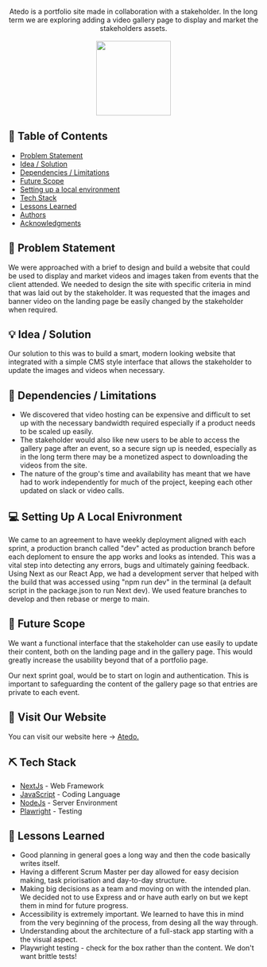 <p align="center"> 
Atedo is a portfolio site made in collaboration with a stakeholder. In the long term we are exploring adding a video gallery page to display and market the stakeholders assets.
    <br> 
    <br>
 <img src="["C:\Users\carey\OneDrive\Pictures\Screenshots\Screenshot 2024-04-24 104830.png"]" width="150" height="150">



 
</p>

## 📝 Table of Contents

- [Problem Statement](#problem_statement)
- [Idea / Solution](#idea)
- [Dependencies / Limitations](#limitations)
- [Future Scope](#future_scope)
- [Setting up a local environment](#getting_started)
- [Tech Stack](#tech_stack)
- [Lessons Learned](#lessons_learned)
- [Authors](#authors)
- [Acknowledgments](#acknowledgments)

## 🧐 Problem Statement <a name = "problem_statement"></a>

We were approached with a brief to design and build a website that could be used to display and market videos and images taken from events that the client attended. We needed to design the site with specific criteria in mind that was laid out by the stakeholder. It was requested that the images and banner video on the landing page be easily changed by the stakeholder when required.

## 💡 Idea / Solution <a name = "idea"></a>

Our solution to this was to build a smart, modern looking website that integrated with a simple CMS style interface that allows the stakeholder to update the images and videos when necessary.



## 🛑 Dependencies / Limitations <a name = "limitations"></a>

- We discovered that video hosting can be expensive and difficult to set up with the necessary bandwidth required especially if a product needs to be scaled up easily.
- The stakeholder would also like new users to be able to access the gallery page after an event, so a secure sign up is needed, especially as in the long term there may be a monetized aspect to downloading the videos from the site.
- The nature of the group's time and availability has meant that we have had to work independently for much of the project, keeping each other updated on slack or video calls.

## 💻 Setting Up A Local Enivronment <a name = "getting_started"></a>

We came to an agreement to have weekly deployment aligned with each sprint, a production branch called "dev" acted as production branch before each deploment to ensure the app works and looks as intended. This was a vital step into detecting any errors, bugs and ultimately gaining feedback. Using Next as our React App, we had a development server that helped with 
the build that was accessed using "npm run dev" in the terminal (a default script in the package.json to run Next dev). We used feature branches to develop and then rebase or merge to main.

## 🚀 Future Scope <a name = "future_scope"></a>

We want a functional interface that the stakeholder can use easily to update their content, both on the landing page and in the gallery page. This would greatly increase the usability beyond that of a portfolio page.

Our next sprint goal, would be to start on login and authentication. This is important to safeguarding the content of the gallery page so that entries are private to each event. 


## 🏁 Visit Our Website <a name = "vist_our_website"></a>

You can visit our website here -> <a href="https://atedo.vercel.app/">Atedo.</a>

## ⛏️ Tech Stack <a name = "tech_stack"></a>

- [NextJs](https://nextjs.org/) - Web Framework
- [JavaScript](https://www.javascript.com/) - Coding Language
- [NodeJs](https://nodejs.org/en/) - Server Environment
- [Plawright](https://playwright.dev/) - Testing
  

## 🏫 Lessons Learned <a name = "lessons_learned"></a>

- Good planning in general goes a long way and then the code basically writes itself.
- Having a different Scrum Master per day allowed for easy decision making, task priorisation and day-to-day structure.
- Making big decisions as a team and moving on with the intended plan. We decided not to use Express and or have auth early on but we kept them in mind for future progress.
- Accessibility is extremely important. We learned to have this in mind from the very beginning of the process, from desing all the way through.
- Understanding about the architecture of a full-stack app starting with a the visual aspect.
- Playwright testing - check for the box rather than the content. We don't want brittle tests!



